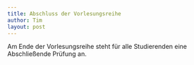 ```yaml
---
title: Abschluss der Vorlesungsreihe
author: Tim
layout: post
---
```

<!-- Text stuff -->
Am Ende der Vorlesungsreihe steht für alle Studierenden eine Abschließende Prüfung an.
